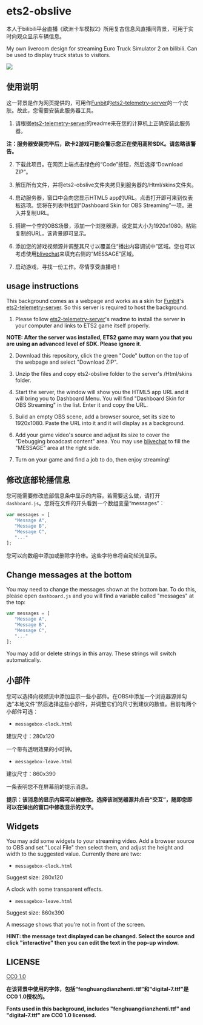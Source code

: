 # ets2-obslive
 本人于bilibili平台直播《欧洲卡车模拟2》所用复古信息风直播间背景，可用于实时向观众显示车辆信息。

 My own liveroom design for streaming Euro Truck Simulator 2 on bilibili. Can be used to display truck status to visitors.

 ![](https://raw.githubusercontent.com/izwb003/ets2-obslive/dashboard.jpg)

 ## 使用说明
 这一背景是作为网页提供的，可用作[Funbit](https://github.com/Funbit)的[ets2-telemetry-server](https://github.com/Funbit/ets2-telemetry-server)的一个皮肤。故此，您需要安装此服务器工具。

 1. 请根据[ets2-telemetry-server](https://github.com/Funbit/ets2-telemetry-server)的readme来在您的计算机上正确安装此服务器。

 **注：服务器安装完毕后，欧卡2游戏可能会警示您正在使用高阶SDK。请忽略该警告。**

 2. 下载此项目。在网页上端点击绿色的“Code”按钮，然后选择“Download ZIP”。

 3. 解压所有文件，并将ets2-obslive文件夹拷贝到服务器的/Html/skins文件夹。

 4. 启动服务器，窗口中会向您显示HTML5 app的URL。点击打开即可来到仪表板选项。您将在列表中找到“Dashboard Skin for OBS Streaming”一项。进入并复制URL。

 5. 搭建一个空的OBS场景，添加一个浏览器源，设定其大小为1920x1080。粘贴复制的URL，该背景即可显示。

 6. 添加您的游戏视频源并调整其尺寸以覆盖住“播出内容调试中”区域。您也可以考虑使用[blivechat](https://github.com/xfgryujk/blivechat)来填充右侧的“MESSAGE”区域。

 7. 启动游戏，寻找一份工作。尽情享受直播吧！

## usage instructions
 This background comes as a webpage and works as a skin for [Funbit](https://github.com/Funbit)'s [ets2-telemetry-server](https://github.com/Funbit/ets2-telemetry-server). So this server is required to host the background.

 1. Please follow [ets2-telemetry-server](https://github.com/Funbit/ets2-telemetry-server)'s readme to install the server in your computer and links to ETS2 game itself properly.

 **NOTE: After the server was installed, ETS2 game may warn you that you are using an advanced level of SDK. Please ignore it.**

 2. Download this repository, click the green "Code" button on the top of the webpage and select "Download ZIP".

 3. Unzip the files and copy ets2-obslive folder to the server's /Html/skins folder.

 4. Start the server, the window will show you the HTML5 app URL and it will bring you to Dashboard Menu. You will find "Dashboard Skin for OBS Streaming" in the list. Enter it and copy the URL.

 5. Build an empty OBS scene, add a browser source, set its size to 1920x1080. Paste the URL into it and it will display as a background.

 6. Add your game video's source and adjust its size to cover the "Debugging broadcast content" area. You may use [blivechat](https://github.com/xfgryujk/blivechat) to fill the "MESSAGE" area at the right side.

 7. Turn on your game and find a job to do, then enjoy streaming!

## 修改底部轮播信息
 您可能需要修改底部信息条中显示的内容。若需要这么做，请打开```dashboard.js```。您将在文件的开头看到一个数组变量“messages”：

 ```js
 var messages = [
    "Message A",
    "Message B",
    "Message C",
    "..."
];
 ```
 您可以向数组中添加或删除字符串。这些字符串将自动轮流显示。

## Change messages at the bottom
 You may need to change the messages shown at the bottom bar. To do this, please open ```dashboard.js``` and you will find a variable called "messages" at the top:

 ```js
 var messages = [
    "Message A",
    "Message B",
    "Message C",
    "..."
];
 ```
 You may add or delete strings in this array. These strings will switch automatically.

## 小部件
 您可以选择向视频流中添加显示一些小部件。在OBS中添加一个浏览器源并勾选“本地文件”然后选择这些小部件，并调整它们的尺寸到建议的数值。目前有两个小部件可选：
 - ```messagebox-clock.html```

 建议尺寸：280x120

 一个带有透明效果的小时钟。

 - ```messagebox-leave.html```

 建议尺寸：860x390

 一条表明您不在屏幕前的提示消息。

 **提示：该消息的显示内容可以被修改。选择该浏览器源并点击“交互”，随即您即可以在弹出的窗口中修改显示的文字。**

## Widgets
 You may add some widgets to your streaming video. Add a browser source to OBS and set "Local File" then select them, and adjust the height and width to the suggested value. Currently there are two:

 - ```messagebox-clock.html```

 Suggest size: 280x120

 A clock with some transparent effects.

 - ```messagebox-leave.html```

 Suggest size: 860x390

 A message shows that you're not in front of the screen.

 **HINT: the message text displayed can be changed. Select the source and click "interactive" then you can edit the text in the pop-up window.**

## LICENSE
 [CC0 1.0](https://creativecommons.org/publicdomain/zero/1.0/)

 **在该背景中使用的字体，包括“fenghuangdianzhenti.ttf”和“digital-7.ttf”是CC0 1.0授权的。**

 **Fonts used in this background, includes "fenghuangdianzhenti.ttf" and "digital-7.ttf" are CC0 1.0 licensed.**